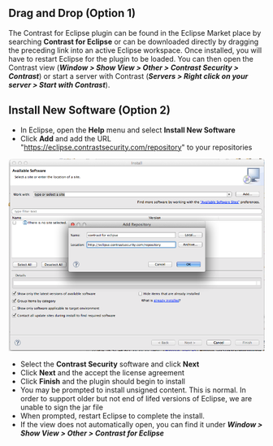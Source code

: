 <!--
title: "Downloading Contrast for Eclipse"
description: "Instructions for Downloading and Installing Contrast for Eclipse"
-->

## Drag and Drop (Option 1)

The Contrast for Eclipse plugin can be found in the Eclipse Market place by searching **Contrast for Eclipse** or can be downloaded directly by dragging the preceding link into an active Eclipse workspace.
Once installed, you will have to restart Eclipse for the plugin to be loaded. You can then open the Contrast view (***Window > Show View > Other > Contrast Security > Contrast***) or start a server with Contrast (***Servers > Right click on your server > Start with Contrast***).

## Install New Software (Option 2)
* In Eclipse, open the **Help** menu and select **Install New Software**
* Click **Add** and add the URL "https://eclipse.contrastsecurity.com/repository" to your repositories 

<a href="assets/images/KB6-a02.png" rel="lightbox" title="Add Repository"><img class="thumbnail" src="assets/images/KB6-a02.png"/></a>

* Select the **Contrast Security** software and click **Next**
* Click **Next** and the accept the license agreement
* Click **Finish** and the plugin should begin to install
 * You may be prompted to install unsigned content. This is normal. In order to support older but not end of lifed versions of Eclipse, we are unable to sign the jar file
* When prompted, restart Eclipse to complete the install.
* If the view does not automatically open, you can find it under ***Window > Show View > Other > Contrast for Eclipse***  
